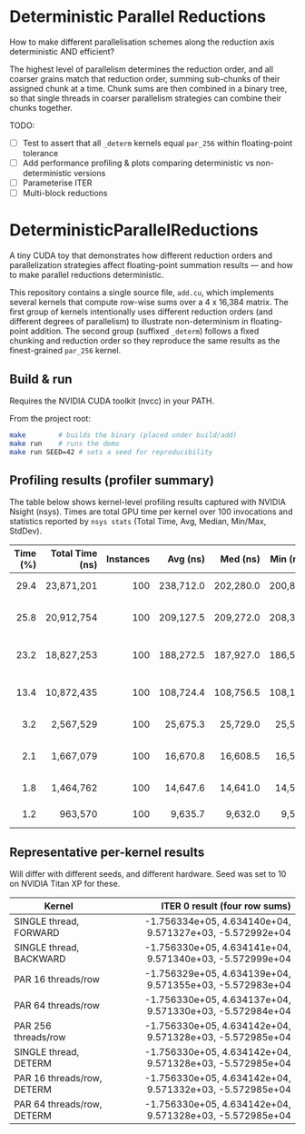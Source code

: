 # Deterministic Parallel Reductions

How to make different parallelisation schemes along the reduction axis deterministic AND efficient?

The highest level of parallelism determines the reduction order, and all coarser grains match that reduction order, summing sub-chunks of their assigned chunk at a time. Chunk sums are then combined in a binary tree, so that single threads in coarser parallelism strategies can combine their chunks together.

TODO:
- [ ] Test to assert that all `_determ` kernels equal `par_256` within floating-point tolerance
- [ ] Add performance profiling & plots comparing deterministic vs non-deterministic versions
- [ ] Parameterise ITER
- [ ] Multi-block reductions

# DeterministicParallelReductions

A tiny CUDA toy that demonstrates how different reduction orders and parallelization strategies affect
floating-point summation results — and how to make parallel reductions deterministic.

This repository contains a single source file, `add.cu`, which implements several kernels that compute
row-wise sums over a 4 x 16,384 matrix. The first group of kernels intentionally uses different reduction
orders (and different degrees of parallelism) to illustrate non-determinism in floating-point addition.
The second group (suffixed `_determ`) follows a fixed chunking and reduction order so they reproduce the
same results as the finest-grained `par_256` kernel.

## Build & run

Requires the NVIDIA CUDA toolkit (nvcc) in your PATH.

From the project root:

```bash
make        # builds the binary (placed under build/add)
make run    # runs the demo
make run SEED=42 # sets a seed for reproducibility
```


## Profiling results (profiler summary)

The table below shows kernel-level profiling results captured with NVIDIA Nsight (nsys). Times are total GPU time per kernel over 100 invocations and statistics reported by `nsys stats` (Total Time, Avg, Median, Min/Max, StdDev).

| Time (%) | Total Time (ns) | Instances | Avg (ns)   | Med (ns)   | Min (ns) | Max (ns) | StdDev (ns) | Name |
|---------:|---------------:|----------:|-----------:|-----------:|---------:|---------:|------------:|:-----|
| 29.4     | 23,871,201     | 100       | 238,712.0  | 202,280.0  | 200,840  | 749,502  | 95,402.1   | void reduce_rows_single_for<(int)4, (int)16384>(float *, float *) |
| 25.8     | 20,912,754     | 100       | 209,127.5  | 209,272.0  | 208,360  | 210,249  | 710.0      | void reduce_rows_single_back<(int)4, (int)16384>(float *, float *) |
| 23.2     | 18,827,253     | 100       | 188,272.5  | 187,927.0  | 186,503  | 212,936  | 4,844.9    | void reduce_rows_single_determ<(int)4, (int)16384>(float *, float *) |
| 13.4     | 10,872,435     | 100       | 108,724.4  | 108,756.5  | 108,196  | 111,652  | 502.8      | void reduce_rows_par_16_determ<(int)4, (int)16384>(float *, float *) |
| 3.2      | 2,567,529      | 100       | 25,675.3   | 25,729.0   | 25,537   | 26,785   | 146.3      | void reduce_rows_par_16<(int)4, (int)16384>(float *, float *) |
| 2.1      | 1,667,079      | 100       | 16,670.8   | 16,608.5   | 16,513   | 22,337   | 580.8      | void reduce_rows_par_64_determ<(int)4, (int)16384>(float *, float *) |
| 1.8      | 1,464,762      | 100       | 14,647.6   | 14,641.0   | 14,560   | 15,265   | 85.1       | void reduce_rows_par_64<(int)4, (int)16384>(float *, float *) |
| 1.2      | 963,570        | 100       | 9,635.7    | 9,632.0    | 9,537    | 10,080   | 76.0       | void reduce_rows_par_256<(int)4, (int)16384>(float *, float *) |
 
## Representative per-kernel results

Will differ with different seeds, and different hardware.
Seed was set to 10 on NVIDIA Titan XP for these.

| Kernel                              | ITER 0 result (four row sums) |
|-------------------------------------|-------------------------------:|
| SINGLE thread, FORWARD             | -1.756334e+05, 4.634140e+04, 9.571327e+03, -5.572992e+04 |
| SINGLE thread, BACKWARD            | -1.756330e+05, 4.634141e+04, 9.571340e+03, -5.572999e+04 |
| PAR 16 threads/row                 | -1.756329e+05, 4.634139e+04, 9.571355e+03, -5.572983e+04 |
| PAR 64 threads/row                 | -1.756330e+05, 4.634137e+04, 9.571330e+03, -5.572984e+04 |
| PAR 256 threads/row                | -1.756330e+05, 4.634142e+04, 9.571328e+03, -5.572985e+04 |
| SINGLE thread, DETERM              | -1.756330e+05, 4.634142e+04, 9.571328e+03, -5.572985e+04 |
| PAR 16 threads/row, DETERM         | -1.756330e+05, 4.634142e+04, 9.571332e+03, -5.572985e+04 | -> some inaccuracy here
| PAR 64 threads/row, DETERM         | -1.756330e+05, 4.634142e+04, 9.571328e+03, -5.572985e+04 |
